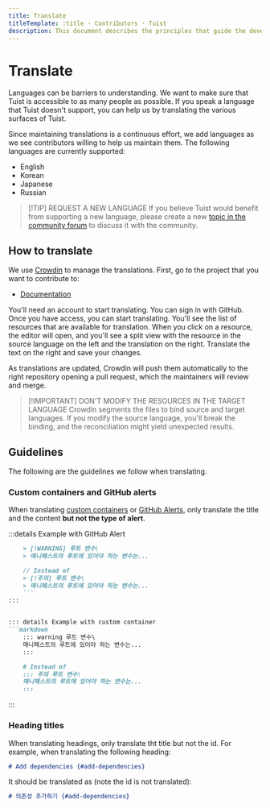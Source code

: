 ```yaml
---
title: Translate
titleTemplate: :title · Contributors · Tuist
description: This document describes the principles that guide the development of Tuist.
---
```


# Translate

Languages can be barriers to understanding. We want to make sure that Tuist is accessible to as many people as possible. If you speak a language that Tuist doesn't support, you can help us by translating the various surfaces of Tuist.

Since maintaining translations is a continuous effort, we add languages as we see contributors willing to help us maintain them. The following languages are currently supported:

- English
- Korean
- Japanese
- Russian

> [!TIP] REQUEST A NEW LANGUAGE
> If you believe Tuist would benefit from supporting a new language, please create a new [topic in the community forum](https://community.tuist.io/c/general/4) to discuss it with the community.

## How to translate

We use [Crowdin](https://crowdin.com/) to manage the translations. First, go to the project that you want to contribute to:

- [Documentation](https://crowdin.com/project/tuist-documentation)

You'll need an account to start translating. You can sign in with GitHub. Once you have access, you can start translating. You'll see the list of resources that are available for translation. When you click on a resource, the editor will open, and you'll see a split view with the resource in the source language on the left and the translation on the right. Translate the text on the right and save your changes.

As translations are updated, Crowdin will push them automatically to the right repository opening a pull request, which the maintainers will review and merge.

> [!IMPORTANT] DON'T MODIFY THE RESOURCES IN THE TARGET LANGUAGE
> Crowdin segments the files to bind source and target languages. If you modify the source language, you'll break the binding, and the reconciliation might yield unexpected results.

## Guidelines

The following are the guidelines we follow when translating.

### Custom containers and GitHub alerts

When translating [custom containers](https://vitepress.dev/guide/markdown#custom-containers) or [GitHub Alerts](https://docs.github.com/pt/get-started/writing-on-github/getting-started-with-writing-and-formatting-on-github/basic-writing-and-formatting-syntax#alerts), only translate the title and the content **but not the type of alert**.

:::details Example with GitHub Alert

````markdown
    > [!WARNING] 루트 변수\
    > 매니페스트의 루트에 있어야 하는 변수는...

    // Instead of
    > [!주의] 루트 변수\
    > 매니페스트의 루트에 있어야 하는 변수는...
    ```
:::


::: details Example with custom container
```markdown
    ::: warning 루트 변수\
    매니페스트의 루트에 있어야 하는 변수는...
    :::

    # Instead of
    ::: 주의 루트 변수\
    매니페스트의 루트에 있어야 하는 변수는...
    :::
````

:::

### Heading titles

When translating headings, only translate tht title but not the id. For example, when translating the following heading:

```markdown
# Add dependencies {#add-dependencies}
```

It should be translated as (note the id is not translated):

```markdown
# 의존성 추가하기 {#add-dependencies}
```
